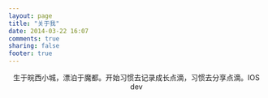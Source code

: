 ```yaml
---
layout: page
title: "关于我"
date: 2014-03-22 16:07
comments: true
sharing: false
footer: true
---
```

<center>生于皖西小城，漂泊于魔都。开始习惯去记录成长点滴，习惯去分享点滴。IOS dev</center>